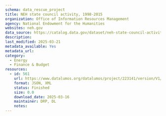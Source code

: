 ```yaml
---
schema: data_rescue_project 
title: NEH state council activity, 1998-2015
organization: Office of Information Resources Management
agency: National Endowment for the Humanities
websites: neh.gov
data_source: https://catalog.data.gov/dataset/neh-state-council-activity-1998-2015
description: 
last_modified: 2025-03-21
metadata_available: Yes
metadata_url: 
category:
  - Energy 
  - Finance & Budget 
resources:
  - id: 561
    url: https://www.datalumos.org/datalumos/project/223141/version/V1/view
    format: JSON, XML
    status: Finished
    size: 0.0
    download_date: 2025-03-16
    maintainer: DRP, DL
    notes: 
---
```

